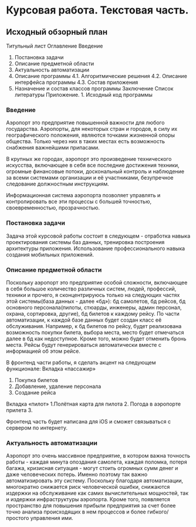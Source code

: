 # Курсовая работа. Текстовая часть. 

## Исходный обзорный план

Титульный лист
Оглавление
Введение
1. Постановка задачи
2. Описание предметной области
3. Актуальность автоматизации
4. Описание программы
4.1. Алгоритмические решения
4.2. Описание интерфейса программы
4.3. Состав приложения
5. Назначение и состав классов программы
Заключение
Список литературы
Приложение. 1. Исходный код программы


### Введение

Аэропорт это предприятие повышенной важности для любого государства. 
Аэропорты, для некоторых стран и городов, в силу их географического положения, являются точками жизненной опоры общества. Только через них в таких местах есть возможность снабжения важнейшими припасами. 

В крупных же городах, аэропорт это произведение технического искусства, включающее в себя все последние достижения техники, огромные финансовые потоки, доскональный контроль и наблюдение за всеми системами организации и её участниками, безупречное следование должностным инструкциям.

Информационная система аэропорта позволяет управлять и контролировать все эти процессы с большей точностью, своевременностью, прозрачностью. 

### Постановка задачи

Задача этой курсовой работы состоит в следующем - отработка навыка проектирования системы баз данных, тренировка построения архитектуры приложения. Использование профессионального навыка создания мобильных приложений. 


### Описание предметной области

Поскольку аэропорт это предприятие особой сложности, включающее в себя большое количество различных систем, людей, профессий, техники и прочего, я сконцентрируюсь только на следующих частях этой системы(база данных - далее «бд»): бд самолетов, бд рейсов, бд основного персонала(пилоты, стюарды, инженеры, админ персонал, охрана, сортировка, другие), бд билетов к каждому рейсу. По части автоматизации, к каждой базе данных будет создан класс её обслуживания. Например, к бд билетов по рейсу, будет реализована возможность покупки билета, выбора места, место будет отмечаться далее в бд как недоступное. Кроме того, можно будет отменить бронь места. 
Рейсы будут генерироваться автоматически вместе с информацией об этом рейсе. 

В фронтенд части работы, я сделать акцент на следующем функционале: 
Вкладка «пассажир»
1. Покупка билетов
2. Добавление, удаление персонала
3. Создание рейса

Вкладка «пилот»
1.Полётная карта для пилота 
2. Погода в аэропорте прилета
3. 

Фронтенд часть будет написана для iOS и сможет связываться с сервером по интернету.


### Актуальность автоматизации 

Аэропорт это очень массивное предприятие, в котором важна точность работы - каждая минута опоздания самолета, каждая поломка, потеря багажа, кризисная ситуация - могут стоить огромных сумм денег и даже человеческих потерь. 
Именно поэтому так важно автоматизировать эту систему. Поскольку благодаря автоматизации, многократно снижается риск человеческой ошибки, снижаются издержки на обслуживание как самих вычислительных мощностей, так и издержки инфраструктуры аэропорта. 
Кроме того, появляется пространство для повышения прибыли предприятия за счет более точно анализа происходящих в нем процессов и более гибкого/простого управления ими. 